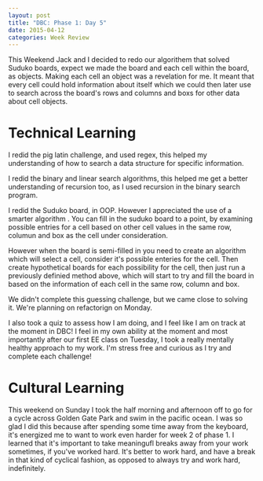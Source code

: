 ```yaml
---
layout: post
title: "DBC: Phase 1: Day 5"
date: 2015-04-12
categories: Week Review
---
```


This Weekend Jack and I decided to redo our algorithem that solved Suduko boards, expect we made the board and each cell within the board, as objects. Making each cell an object was a revelation for me. It meant that every cell could hold information about itself which we could then later use to search across the board's rows and columns and boxs for other data about cell objects.

<h1> Technical Learning </h1>

I redid the pig latin challenge, and used regex, this helped my understanding of how to search a data structure for specific information.

I redid the binary and linear search algorithms, this helped me get a better understanding of recursion too, as I used recursion in the binary search program.

I redid the Suduko board, in OOP. However I appreciated the use of a smarter algorithm . You can fill in the suduko board to a point, by examining possible entries for a cell based on other cell values in the same row, columun and box as the cell under consideration.

However when the board is semi-filled in you need to create an algorithm which will select a cell, consider it's possible enteries for the cell. Then create hypothetical boards for each possibility for the cell, then just run a previously definied method above, which will start to try and fill the board in based on the information of each cell in the same row, column and box.

We didn't complete this guessing challenge, but we came close to solving it. We're planning on refactorign on Monday.

I also took a quiz to assess how I am doing, and I feel like I am on track at the moment in DBC! I feel in my own ability at the moment and most importantly after our first EE class on Tuesday, I took a really mentally healthy approach to my work. I'm stress free and curious as I try and complete each challenge!

<h1> Cultural Learning </h1>

This weekend on Sunday I took the half morning and afternoon off to go for a cycle across Golden Gate Park and swim in the pacific ocean. I was so glad I did this because after spending some time away from the keyboard, it's energized me to want to work even harder for week 2 of phase 1. I learned that it's important to take meaningufl breaks away from your work sometimes, if you've worked hard. It's better to work hard, and have a break in that kind of cyclical fashion, as opposed to always try and work hard, indefinitely.